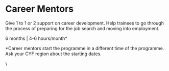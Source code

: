 # Career Mentors

Give 1 to 1 or 2 support on career development. Help trainees to go through the process of preparing for the job search and moving into employment.



6 months | 4-6 hours/month\*

\*Career mentors start the programme in a different time of the programme. Ask your CYF region about the starting dates.

\
